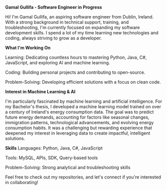 **Gamal Gullifa - Software Engineer in Progress**

Hi! I'm Gamal Gullifa, an aspiring software engineer from Dublin, Ireland. With a strong background in technical support, training, and troubleshooting, I'm currently focused on expanding my software development skills. I spend a lot of my time learning new technologies and coding, always striving to grow as a developer.

**What I'm Working On**

Learning: Dedicating countless hours to mastering Python, Java, C#, JavaScript, and exploring AI and machine learning.

Coding: Building personal projects and contributing to open-source.

Problem-Solving: Developing efficient solutions with a focus on clean code.

**Interest in Machine Learning & AI**

I'm particularly fascinated by machine learning and artificial intelligence. For my Bachelor's thesis, I developed a machine learning model trained on over a century of Ireland's energy consumption data. The goal was to predict future energy demands, accounting for factors like seasonal changes, immigration patterns, technological advancements, and evolving energy consumption habits. It was a challenging but rewarding experience that deepened my interest in leveraging data to create impactful, intelligent solutions.

**Skills**
Languages: Python, Java, C#, JavaScript

Tools: MySQL, APIs, SDK, Query-based tools

Problem-Solving: Strong analytical and troubleshooting skills

Feel free to check out my repositories, and let's connect if you're interested in collaborating!
